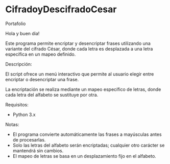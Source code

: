 # CifradoyDescifradoCesar
Portafolio

Hola y buen dia!

Este programa permite encriptar y desencriptar frases utilizando una variante del cifrado César, donde cada letra es desplazada a una letra específica en un mapeo definido.

Descripción:

El script ofrece un menú interactivo que permite al usuario elegir entre encriptar o desencriptar una frase. 

La encriptación se realiza mediante un mapeo específico de letras, donde cada letra del alfabeto se sustituye por otra.

Requisitos:
- Python 3.x

Notas:
- El programa convierte automáticamente las frases a mayúsculas antes de procesarlas.
- Solo las letras del alfabeto serán encriptadas; cualquier otro carácter se mantendrá sin cambios.
- El mapeo de letras se basa en un desplazamiento fijo en el alfabeto.
